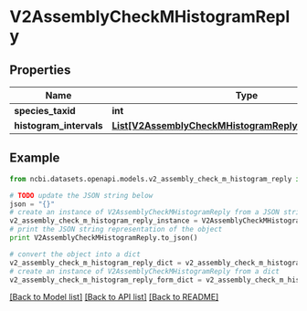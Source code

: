 # V2AssemblyCheckMHistogramReply


## Properties

Name | Type | Description | Notes
------------ | ------------- | ------------- | -------------
**species_taxid** | **int** |  | [optional] 
**histogram_intervals** | [**List[V2AssemblyCheckMHistogramReplyHistogramInterval]**](V2AssemblyCheckMHistogramReplyHistogramInterval.md) |  | [optional] 

## Example

```python
from ncbi.datasets.openapi.models.v2_assembly_check_m_histogram_reply import V2AssemblyCheckMHistogramReply

# TODO update the JSON string below
json = "{}"
# create an instance of V2AssemblyCheckMHistogramReply from a JSON string
v2_assembly_check_m_histogram_reply_instance = V2AssemblyCheckMHistogramReply.from_json(json)
# print the JSON string representation of the object
print V2AssemblyCheckMHistogramReply.to_json()

# convert the object into a dict
v2_assembly_check_m_histogram_reply_dict = v2_assembly_check_m_histogram_reply_instance.to_dict()
# create an instance of V2AssemblyCheckMHistogramReply from a dict
v2_assembly_check_m_histogram_reply_form_dict = v2_assembly_check_m_histogram_reply.from_dict(v2_assembly_check_m_histogram_reply_dict)
```
[[Back to Model list]](../README.md#documentation-for-models) [[Back to API list]](../README.md#documentation-for-api-endpoints) [[Back to README]](../README.md)


